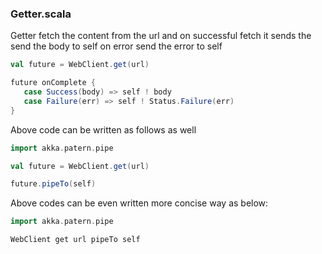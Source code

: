 
### Getter.scala

Getter fetch the content from the url and 
on successful fetch it sends the send the body to self
on error send the error to self      

```scala
val future = WebClient.get(url)

future onComplete {
   case Success(body) => self ! body
   case Failure(err) => self ! Status.Failure(err)
}
```

Above code can be written as follows as well 

```scala
import akka.patern.pipe

val future = WebClient.get(url)

future.pipeTo(self)
```

Above codes can be even written more concise way as below:

```scala
import akka.patern.pipe

WebClient get url pipeTo self
```


